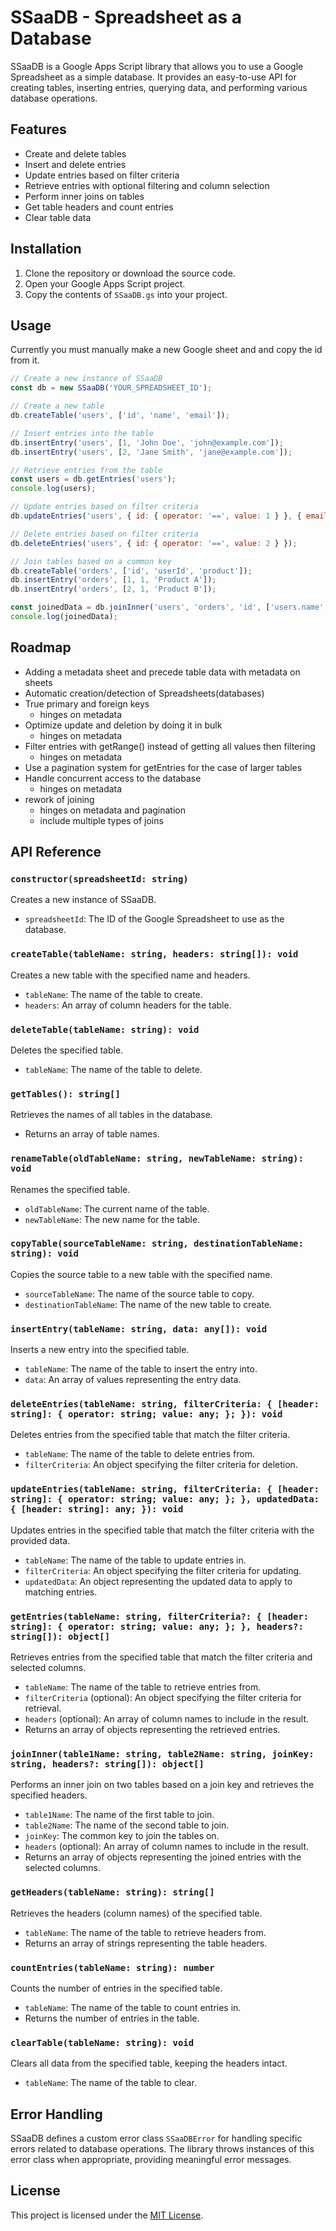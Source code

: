 # SSaaDB - Spreadsheet as a Database

SSaaDB is a Google Apps Script library that allows you to use a Google Spreadsheet as a simple database. It provides an easy-to-use API for creating tables, inserting entries, querying data, and performing various database operations.

## Features

- Create and delete tables
- Insert and delete entries
- Update entries based on filter criteria
- Retrieve entries with optional filtering and column selection
- Perform inner joins on tables
- Get table headers and count entries
- Clear table data

## Installation

1. Clone the repository or download the source code.
2. Open your Google Apps Script project.
3. Copy the contents of `SSaaDB.gs` into your project.

## Usage
Currently you must manually make a new Google sheet and and copy the id from it.

```javascript
// Create a new instance of SSaaDB
const db = new SSaaDB('YOUR_SPREADSHEET_ID');

// Create a new table
db.createTable('users', ['id', 'name', 'email']);

// Insert entries into the table
db.insertEntry('users', [1, 'John Doe', 'john@example.com']);
db.insertEntry('users', [2, 'Jane Smith', 'jane@example.com']);

// Retrieve entries from the table
const users = db.getEntries('users');
console.log(users);

// Update entries based on filter criteria
db.updateEntries('users', { id: { operator: '==', value: 1 } }, { email: 'john.doe@example.com' });

// Delete entries based on filter criteria
db.deleteEntries('users', { id: { operator: '==', value: 2 } });

// Join tables based on a common key
db.createTable('orders', ['id', 'userId', 'product']);
db.insertEntry('orders', [1, 1, 'Product A']);
db.insertEntry('orders', [2, 1, 'Product B']);

const joinedData = db.joinInner('users', 'orders', 'id', ['users.name', 'orders.product']);
console.log(joinedData);
```

## Roadmap

- Adding a metadata sheet and precede table data with metadata on sheets
- Automatic creation/detection of Spreadsheets(databases)
- True primary and foreign keys
    - hinges on metadata
- Optimize update and deletion by doing it in bulk
    - hinges on metadata
- Filter entries with getRange() instead of getting all values then filtering
    - hinges on metadata
- Use a pagination system for getEntries for the case of larger tables
- Handle concurrent access to the database
    - hinges on metadata
- rework of joining
    - hinges on metadata and pagination
    - include multiple types of joins

## API Reference

### `constructor(spreadsheetId: string)`
Creates a new instance of SSaaDB.
- `spreadsheetId`: The ID of the Google Spreadsheet to use as the database.

### `createTable(tableName: string, headers: string[]): void`
Creates a new table with the specified name and headers.
- `tableName`: The name of the table to create.
- `headers`: An array of column headers for the table.

### `deleteTable(tableName: string): void`
Deletes the specified table.
- `tableName`: The name of the table to delete.

### `getTables(): string[]`
Retrieves the names of all tables in the database.
- Returns an array of table names.

### `renameTable(oldTableName: string, newTableName: string): void`
Renames the specified table.
- `oldTableName`: The current name of the table.
- `newTableName`: The new name for the table.

### `copyTable(sourceTableName: string, destinationTableName: string): void`
Copies the source table to a new table with the specified name.
- `sourceTableName`: The name of the source table to copy.
- `destinationTableName`: The name of the new table to create.

### `insertEntry(tableName: string, data: any[]): void`
Inserts a new entry into the specified table.
- `tableName`: The name of the table to insert the entry into.
- `data`: An array of values representing the entry data.

### `deleteEntries(tableName: string, filterCriteria: { [header: string]: { operator: string; value: any; }; }): void`
Deletes entries from the specified table that match the filter criteria.
- `tableName`: The name of the table to delete entries from.
- `filterCriteria`: An object specifying the filter criteria for deletion.

### `updateEntries(tableName: string, filterCriteria: { [header: string]: { operator: string; value: any; }; }, updatedData: { [header: string]: any; }): void`
Updates entries in the specified table that match the filter criteria with the provided data.
- `tableName`: The name of the table to update entries in.
- `filterCriteria`: An object specifying the filter criteria for updating.
- `updatedData`: An object representing the updated data to apply to matching entries.

### `getEntries(tableName: string, filterCriteria?: { [header: string]: { operator: string; value: any; }; }, headers?: string[]): object[]`
Retrieves entries from the specified table that match the filter criteria and selected columns.
- `tableName`: The name of the table to retrieve entries from.
- `filterCriteria` (optional): An object specifying the filter criteria for retrieval.
- `headers` (optional): An array of column names to include in the result.
- Returns an array of objects representing the retrieved entries.

### `joinInner(table1Name: string, table2Name: string, joinKey: string, headers?: string[]): object[]`
Performs an inner join on two tables based on a join key and retrieves the specified headers.
- `table1Name`: The name of the first table to join.
- `table2Name`: The name of the second table to join.
- `joinKey`: The common key to join the tables on.
- `headers` (optional): An array of column names to include in the result.
- Returns an array of objects representing the joined entries with the selected columns.

### `getHeaders(tableName: string): string[]`
Retrieves the headers (column names) of the specified table.
- `tableName`: The name of the table to retrieve headers from.
- Returns an array of strings representing the table headers.

### `countEntries(tableName: string): number`
Counts the number of entries in the specified table.
- `tableName`: The name of the table to count entries in.
- Returns the number of entries in the table.

### `clearTable(tableName: string): void`
Clears all data from the specified table, keeping the headers intact.
- `tableName`: The name of the table to clear.

## Error Handling

SSaaDB defines a custom error class `SSaaDBError` for handling specific errors related to database operations. The library throws instances of this error class when appropriate, providing meaningful error messages.

## License

This project is licensed under the [MIT License](LICENSE).
